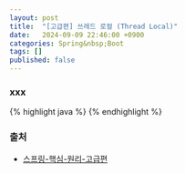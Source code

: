 ```yaml
---
layout: post
title:  "[고급편] 쓰레드 로컬 (Thread Local)"
date:   2024-09-09 22:46:00 +0900
categories: Spring&nbsp;Boot
tags: []
published: false
---
```


### xxx

{% highlight java %}
{% endhighlight %}

### 출처

- [스프링-핵심-원리-고급편](https://www.inflearn.com/course/%EC%8A%A4%ED%94%84%EB%A7%81-%ED%95%B5%EC%8B%AC-%EC%9B%90%EB%A6%AC-%EA%B3%A0%EA%B8%89%ED%8E%B8)